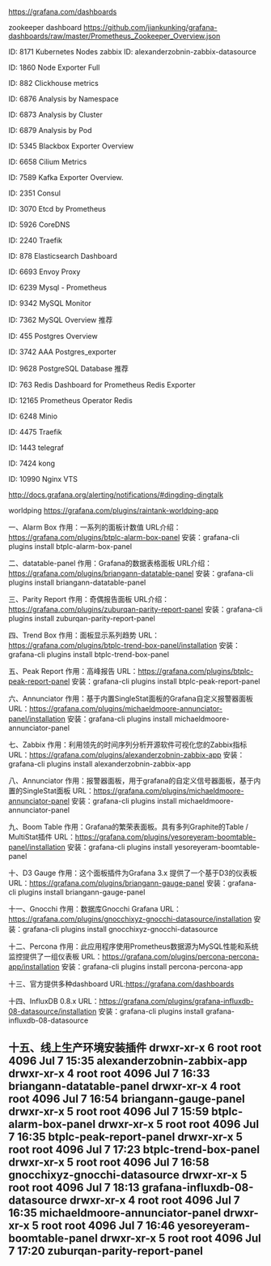 https://grafana.com/dashboards

zookeeper dashboard
https://github.com/jiankunking/grafana-dashboards/raw/master/Prometheus_Zookeeper_Overview.json

ID: 8171 Kubernetes Nodes
zabbix
ID: alexanderzobnin-zabbix-datasource

ID: 1860 Node Exporter Full

ID: 882 Clickhouse metrics

ID: 6876 Analysis by Namespace

ID: 6873 Analysis by Cluster

ID: 6879 Analysis by Pod

ID: 5345 Blackbox Exporter Overview

ID: 6658 Cilium Metrics

ID: 7589  Kafka Exporter Overview.

ID: 2351 Consul

ID: 3070 Etcd by Prometheus

ID: 5926 CoreDNS

ID: 2240 Traefik

ID: 878 Elasticsearch Dashboard

ID: 6693 Envoy Proxy

ID: 6239 Mysql - Prometheus

ID: 9342 MySQL Monitor
 
ID: 7362 MySQL Overview 推荐

ID: 455 Postgres Overview

ID: 3742 AAA Postgres_exporter

ID: 9628 PostgreSQL Database 推荐

ID: 763 Redis Dashboard for Prometheus Redis Exporter
 
ID: 12165 Prometheus Operator Redis

ID: 6248 Minio

ID: 4475 Traefik

ID: 1443 telegraf

ID: 7424 kong

ID: 10990 Nginx VTS


http://docs.grafana.org/alerting/notifications/#dingding-dingtalk

worldping
https://grafana.com/plugins/raintank-worldping-app

一、Alarm Box
作用：一系列的面板计数值
URL介绍：https://grafana.com/plugins/btplc-alarm-box-panel
安装：grafana-cli plugins install btplc-alarm-box-panel


二、datatable-panel
作用：Grafana的数据表格面板
URL介绍：https://grafana.com/plugins/briangann-datatable-panel
安装：grafana-cli plugins install briangann-datatable-panel


三、Parity Report
作用：奇偶报告面板
URL介绍：https://grafana.com/plugins/zuburqan-parity-report-panel
安装：grafana-cli plugins install zuburqan-parity-report-panel


四、Trend Box
作用：面板显示系列趋势
URL：https://grafana.com/plugins/btplc-trend-box-panel/installation
安装：grafana-cli plugins install btplc-trend-box-panel


五、Peak Report
作用：高峰报告
URL：https://grafana.com/plugins/btplc-peak-report-panel
安装：grafana-cli plugins install btplc-peak-report-panel


六、Annunciator
作用：基于内置SingleStat面板的Grafana自定义报警器面板
URL：https://grafana.com/plugins/michaeldmoore-annunciator-panel/installation
安装：grafana-cli plugins install michaeldmoore-annunciator-panel


七、Zabbix
作用：利用领先的时间序列分析开源软件可视化您的Zabbix指标
URL：https://grafana.com/plugins/alexanderzobnin-zabbix-app
安装：grafana-cli plugins install alexanderzobnin-zabbix-app


八、Annunciator
作用：报警器面板，用于grafana的自定义信号器面板，基于内置的SingleStat面板
URL：https://grafana.com/plugins/michaeldmoore-annunciator-panel
安装：grafana-cli plugins install michaeldmoore-annunciator-panel


九、Boom Table
作用：Grafana的繁荣表面板。具有多列Graphite的Table / MultiStat插件
URL：https://grafana.com/plugins/yesoreyeram-boomtable-panel/installation
安装：grafana-cli plugins install yesoreyeram-boomtable-panel


十、D3 Gauge
作用：这个面板插件为Grafana 3.x 提供了一个基于D3的仪表板
URL：https://grafana.com/plugins/briangann-gauge-panel
安装：grafana-cli plugins install briangann-gauge-panel


十一、Gnocchi
作用：数据库Gnocchi Grafana
URL：https://grafana.com/plugins/gnocchixyz-gnocchi-datasource/installation
安装：grafana-cli plugins install gnocchixyz-gnocchi-datasource

十二、Percona
作用：此应用程序使用Prometheus数据源为MySQL性能和系统监控提供了一组仪表板
URL：https://grafana.com/plugins/percona-percona-app/installation
安装：grafana-cli plugins install percona-percona-app

十三、官方提供多种dashboard
URL:https://grafana.com/dashboards

十四、InfluxDB 0.8.x
URL：https://grafana.com/plugins/grafana-influxdb-08-datasource/installation
安装：grafana-cli plugins install grafana-influxdb-08-datasource

十五、线上生产环境安装插件
drwxr-xr-x 6 root root 4096 Jul  7 15:35 alexanderzobnin-zabbix-app
drwxr-xr-x 4 root root 4096 Jul  7 16:33 briangann-datatable-panel
drwxr-xr-x 4 root root 4096 Jul  7 16:54 briangann-gauge-panel
drwxr-xr-x 5 root root 4096 Jul  7 15:59 btplc-alarm-box-panel
drwxr-xr-x 5 root root 4096 Jul  7 16:35 btplc-peak-report-panel
drwxr-xr-x 5 root root 4096 Jul  7 17:23 btplc-trend-box-panel
drwxr-xr-x 5 root root 4096 Jul  7 16:58 gnocchixyz-gnocchi-datasource
drwxr-xr-x 5 root root 4096 Jul  7 18:13 grafana-influxdb-08-datasource
drwxr-xr-x 4 root root 4096 Jul  7 16:35 michaeldmoore-annunciator-panel
drwxr-xr-x 5 root root 4096 Jul  7 16:46 yesoreyeram-boomtable-panel
drwxr-xr-x 5 root root 4096 Jul  7 17:20 zuburqan-parity-report-panel
--------------------- 
